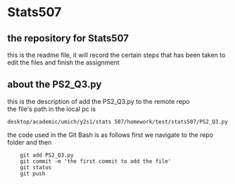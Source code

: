 # Stats507
## the repository for Stats507
this is the readme file, it will record the certain steps that has been taken to 
edit the files and finish the assignment 

## about the PS2_Q3.py 
this is the description of add the PS2_Q3.py to the remote repo  
the file's path in the local pc is 
```
desktop/academic/umich/y2s1/stats 507/homework/test/stats507/PS2_Q3.py
```
the code used in the Git Bash is as follows 
first we navigate to the repo folder and then   
```
    git add PS2_Q3.py  
    git commit -m 'the first commit to add the file'  
    git status  
    git push  